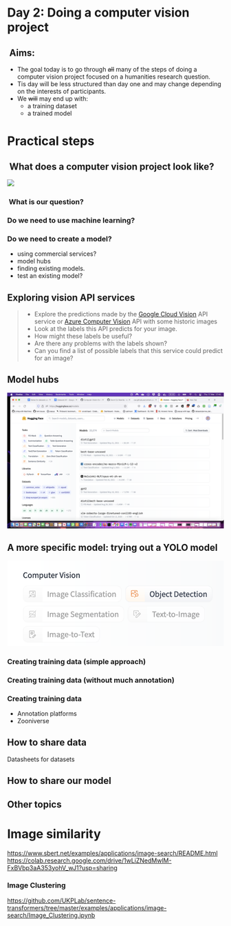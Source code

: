 # Day 2: Doing a computer vision project

##  Aims:

- The goal today is to go through ~~all~~ many of the steps of doing a computer vision project focused on a humanities research question.
- Tis day will be less structured than day one and may change depending on the interests of participants.
- We ~~will~~ may end up with:
  - a training dataset
  - a trained model

# Practical steps


##  What does a computer vision project look like?

![](http://programminghistorian.github.io/ph-submissions/images/computer-vision-deep-learning-pt1/deep-learning-pipeline-simple.png)

###  What is our question?


### Do we need to use machine learning?

[](https://twitter.com/haltakov/status/1503738132331642886?s=20&t=-natwDipDlWxsiKbdNapJw)

### Do we need to create a model?

- using commercial services?
- model hubs
- finding existing models.
- test an existing model?

## Exploring vision API services

> - Explore the predictions made by the [Google Cloud Vision](https://cloud.google.com/vision) API service or [Azure Computer Vision](https://azure.microsoft.com/en-gb/services/cognitive-services/computer-vision/#features) API with some historic images
> - Look at the labels this API predicts for your image. 
> - How might these labels be useful?
> - Are there any problems with the labels shown?
> - Can you find a list of possible labels that this service could predict for an image?

## Model hubs

![](figs/hf_hub.png)

## A more specific model: trying out a YOLO model

![](figs/hf_hub_object_detection.png)


### Creating training data (simple approach)


### Creating training data (without much annotation)


### Creating training data
- Annotation platforms
- Zooniverse 


## How to share data
Datasheets for datasets

## How to share our model 

## Other topics

# Image similarity 
https://www.sbert.net/examples/applications/image-search/README.html
https://colab.research.google.com/drive/1wLiZNedMwlM-FxBVbp3aA353yohV_wJ1?usp=sharing

### Image Clustering

https://github.com/UKPLab/sentence-transformers/tree/master/examples/applications/image-search/Image_Clustering.ipynb











